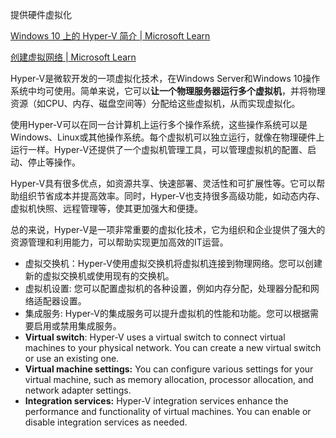 提供硬件虚拟化

[Windows 10 上的 Hyper-V 简介 | Microsoft Learn](https://learn.microsoft.com/zh-cn/virtualization/hyper-v-on-windows/about/)

[创建虚拟网络 | Microsoft Learn](https://learn.microsoft.com/zh-cn/virtualization/hyper-v-on-windows/quick-start/connect-to-network)

Hyper-V是微软开发的一项虚拟化技术，在Windows Server和Windows 10操作系统中均可使用。简单来说，它可以**让一个物理服务器运行多个虚拟机**，并将物理资源（如CPU、内存、磁盘空间等）分配给这些虚拟机，从而实现虚拟化。

使用Hyper-V可以在同一台计算机上运行多个操作系统，这些操作系统可以是Windows、Linux或其他操作系统。每个虚拟机可以独立运行，就像在物理硬件上运行一样。Hyper-V还提供了一个虚拟机管理工具，可以管理虚拟机的配置、启动、停止等操作。

Hyper-V具有很多优点，如资源共享、快速部署、灵活性和可扩展性等。它可以帮助组织节省成本并提高效率。同时，Hyper-V也支持很多高级功能，如动态内存、虚拟机快照、远程管理等，使其更加强大和便捷。

总的来说，Hyper-V是一项非常重要的虚拟化技术，它为组织和企业提供了强大的资源管理和利用能力，可以帮助实现更加高效的IT运营。

- 虚拟交换机：Hyper-V使用虚拟交换机将虚拟机连接到物理网络。您可以创建新的虚拟交换机或使用现有的交换机。
- 虚拟机设置: 您可以配置虚拟机的各种设置，例如内存分配，处理器分配和网络适配器设置。
- 集成服务: Hyper-V的集成服务可以提升虚拟机的性能和功能。您可以根据需要启用或禁用集成服务。
- **Virtual switch**: Hyper-V uses a virtual switch to connect virtual machines to your physical network. You can create a new virtual switch or use an existing one.
- **Virtual machine settings:** You can configure various settings for your virtual machine, such as memory allocation, processor allocation, and network adapter settings.
- **Integration services:** Hyper-V integration services enhance the performance and functionality of virtual machines. You can enable or disable integration services as needed.